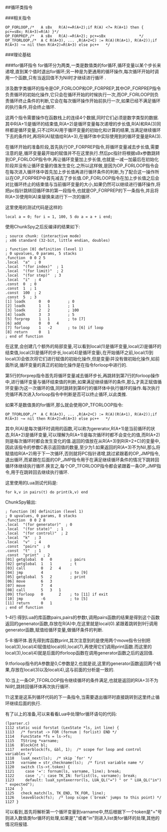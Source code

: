 ##循环类指令

###相关指令

	OP_FORLOOP,/*   A sBx   R(A)+=R(A+2);if R(A) <?= R(A+1) then { pc+=sBx; R(A+3)=R(A) }*/
	OP_FORPREP,/*   A sBx   R(A)-=R(A+2); pc+=sBx               */
	OP_TFORLOOP,/*  A C R(A+3), ... ,R(A+2+C) := R(A)(R(A+1), R(A+2));if R(A+3) ~= nil then R(A+2)=R(A+3) else pc++   */
	
###理论基础

###for循环指令
for循环分为两类,一类是数值类的for循环,循环变量以某个步长来递增,直到某个值时退出for循环;另一种是为更通用的循环操作,每次循环开始时调用一个函数,只有当返回值不为Nil时才继续进行循环	.

涉及数字类循环的指令是OP_FORLOOP和OP_FORPREP,其中OP_FORPREP指令负责循环的初始化操作,它只会在循环开始的时候执行一次,而OP_FORLOOP则负责循环终止条件的判断,它会在每次循环操作开始前执行一次,如果已经不满足循环的执行条件,将会终止循环.

这两个指令需要操作在函数栈上的连续4个数据,同时它们必须是数字类型的数据.其中R(A+1)是循环的结束值,R(A+2)是循环变量每次递增的步长值,R(A)和RA(3)同样都是循环变量,只不过R(A)用于循环变量的初始化和计算的结果,当满足继续循环下去的条件时,再将R(A)赋值给R(A+3),在循环体中实际使用到的循环变量是RA(3).

在循环开始的准备阶段,首先执行OP_FORPREP指令,将循环变量减去步长值,需要注意的是,循环变量最开始的赋值并不在这里执行.然后pc指针将根据sBx参数跳转到OP_FORLOOP指令中,再让循环变量加上步长值,也就是一减一加最后在初始化阶段并没有让循环变量的值发生变化.之所以这样做,是因为OP_FORLOOP指令会在每次进入循环体中首先加上步长值再进行循环条件的判断,为了配合这一操作所以在OP_FORPREP中首先减去了步长值.OP_FORLOOP指令在加上步长值之后会对比循环终止的结束值与当前循环变量的大小,如果仍然可以继续进行循环操作,将把pc指针跳转回循环体的第一段指令,也就是OP_FORPREP的下一条指令,并且将R(A+3)使用R(A)来替换来进行下一次的循环.

这里使用的测试代码是这样的:

	local a = 0; for i = 1, 100, 5 do a = a + i end;

使用ChunkSpy之后反编译的结果如下:

	; source chunk: (interactive mode)
	; x86 standard (32-bit, little endian, doubles)

	; function [0] definition (level 1)
	; 0 upvalues, 0 params, 5 stacks
	.function  0 0 2 5
	.local  "a"  ; 0
	.local  "(for index)"  ; 1
	.local  "(for limit)"  ; 2
	.local  "(for step)"  ; 3
	.local  "i"  ; 4
	.const  0  ; 0
	.const  1  ; 1
	.const  100  ; 2
	.const  5  ; 3
	[1] loadk      0   0        ; 0
	[2] loadk      1   1        ; 1
	[3] loadk      2   2        ; 100
	[4] loadk      3   3        ; 5
	[5] forprep    1   1        ; to [7]
	[6] add        0   0   4
	[7] forloop    1   -2       ; to [6] if loop
	[8] return     0   1
	; end of function

在这里,会创建几个额外的局部变量,可以看到local(1)是循环变量,local(2)是循环的结束值,local(3)是循环的步长,local(4)是循环变量i,在开始循环之前,local(1)到local(3)会依次将它们进行赋值的初始化操作,但是变量i并没有做初始化操作,如前面所说,循环变量的真正的初始化操作是在指令forloop中进行的.

第5行的forprep指令首先将循环变量减去循环步长,再跳转到第7行的forloop操作中,进行循环变量与循环结束值的判断,如果满足继续循环的条件,那么才真正赋值循环变量i为这一次循环的值,同时跳转到第6行的循环体中执行循环的操作.每次执行完循环再次进入forloop指令中判断是否可以终止循环,以此类推.

如果不是数值类的for循环,那么就会使用OP_TFORLOOP指令:

	OP_TFORLOOP,/*  A C R(A+3), ... ,R(A+2+C) := R(A)(R(A+1), R(A+2));if R(A+3) ~= nil then R(A+2)=R(A+3) else pc++   */

其中,R(A)是每次循环时调用的函数,可以称为gererator,R(A+1)是当前循环的状态,R(A+2)是循环变量,可以理解为R(A+1)是每次循环时都不会变化的值,而R(A+2)则是每次循环时都会发生变化的值.返回的值放在从R(A+3)到R(R+2+C)的变量中,因此该指令的参数C表示返回值的数量,至少为1.如果返回的R(A+3)不为Nil,那么将赋值给R(A+2)用于下一次循环,否则就将PC指针递增,跳过紧跟着的OP_JMP指令,退出循环,而紧跟在后面的OP_JMP指令用于在满足继续循环条件的情况下跳转回循环体继续执行循环.换言之,每个OP_TFORLOOP指令都会紧跟着一条OP_JMP指令,用于在跳转回去继续执行循环.
	
这里使用的Lua测试代码是:

	for k,v in pairs(t) do print(k,v) end

ChunkSpy输出:

	; function [0] definition (level 1)
	; 0 upvalues, 0 params, 8 stacks
	.function  0 0 2 8
	.local  "(for generator)"  ; 0
	.local  "(for state)"  ; 1
	.local  "(for control)"  ; 2
	.local  "k"  ; 3
	.local  "v"  ; 4
	.const  "pairs"  ; 0
	.const  "t"  ; 1
	.const  "print"  ; 2
	[01] getglobal  0   0        ; pairs
	[02] getglobal  1   1        ; t
	[03] call       0   2   4
	[04] jmp        4            ; to [9]
	[05] getglobal  5   2        ; print
	[06] move       6   3
	[07] move       7   4
	[08] call       5   3   1
	[09] tforloop   0       2    ; to [11] if exit
	[10] jmp        -6           ; to [5]
	[11] return     0   1
	; end of function

1-4行:得到Lua的库函数pairs,pairs的参数t,调用pairs函数的结果是得到这个函数返回的genenator函数,存放在R(A)中,在这里就是local(0).紧跟着跳转到9行调用generator函数,赋值给循环变量,做循环条件的判断.

5-8:循环体.首先得到库函数print,其次注意到的是使用两个move指令分别把local(3),local(4)赋值给local(6),local(7),再使用它们调用print函数.而这里的local(3),local(4)就是后面的tforloop函数在调用generator函数之后的返回值.

9:tforloop指令的A参数是0,C参数是2,也就是说,这里的generator函数返回两个结果,存放在local(3)以及local(4),这与前面的分析是一致的.

10:当上一条OP_TFORLOOP指令继续循环的条件满足,也就是返回的R(A+3)不为Nil时,跳转回循环体再次执行循环.

11:这里是这系列循环代码的下一条指令,当需要退出循环时直接跳转到这里终止循环继续后面的执行.

有了以上的准备,可以来看看Lua中处理for循环语句的代码:

	(lparser.c)
	1112 static void forstat (LexState *ls, int line) {
	1113   /* forstat -> FOR (fornum | forlist) END */
	1114   FuncState *fs = ls->fs;
	1115   TString *varname;
	1116   BlockCnt bl;
	1117   enterblock(fs, &bl, 1);  /* scope for loop and control variables */
	1118   luaX_next(ls);  /* skip `for' */
	1119   varname = str_checkname(ls);  /* first variable name */
	1120   switch (ls->t.token) {
	1121     case '=': fornum(ls, varname, line); break;
	1122     case ',': case TK_IN: forlist(ls, varname); break;
	1123     default: luaX_syntaxerror(ls, LUA_QL("=") " or " LUA_QL("in") " expected");
	1124   }
	1125   check_match(ls, TK_END, TK_FOR, line);
	1126   leaveblock(fs);  /* loop scope (`break' jumps to this point) */
	1127 }
	
可以看到,首先将解析第一个循环变量到varname中,然后根据下一个token是"="号则进入数值类for循环的处理,如果是","或者"in"则进入list类for循环的处理,其他的情况将报错.








	



 





	
	

	
	




